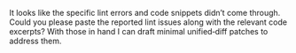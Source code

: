 It looks like the specific lint errors and code snippets didn’t come through. Could you please paste the reported lint issues along with the relevant code excerpts? With those in hand I can draft minimal unified‑diff patches to address them.